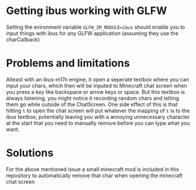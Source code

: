 # Getting ibus working with GLFW
  Setting the evironment variable `GLFW_IM_MODULE=ibus` should enable you to input things with ibus for any GLFW application (assuming they use the charCallback)

# Problems and limitations
  Atleast with an ibus-m17n engine, it open a seperate textbox where you can input your chars, which then will be inputed to Minecraft chat screen when you press a key like backspace or arrow keys or space.
  But this textbox is always listening, you might notice it recording random chars and letting them go while outside of the ChatScreen.
  One side effect of this is that hitting `t` to open the chat screen will put whatever the mapping of `t` is to the ibus textbox, potentially leaving you with a
  annoying unnecessary character at the start that you need to manually remove before you can type what you want.

# Solutions
  For the above mentioned issue a small minecraft mod is included in this repository to automatically remove that char when opening the minecraft chat screen

